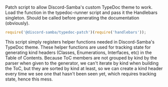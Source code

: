 Patch script to allow Discord-Samba's custom TypeDoc theme to work. Load the function
in the typedoc-runner script and pass it the Handlebars singleton. Should be called
before generating the documentation (obviously).

```js
require('@discord-samba/typedoc-patch')(require('handlebars'));
```

This script simply registers helper functions needed in Discord-Samba's TypeDoc theme.
These helper functions are used for tracking state for generating kind headers (Classes,
Enumerations, Interfaces, etc) in the Table of Contents. Because ToC members are
not grouped by kind by the parser when given to the generator, we can't iterate by
kind when building the ToC, but they are sorted by kind at least, so we can create
a kind header every time we see one that hasn't been seen yet, which requires tracking
state, hence this mess.
